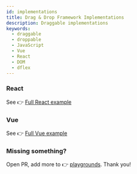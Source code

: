 ```yaml
---
id: implementations
title: Drag & Drop Framework Implementations
description: Draggable implementations
keywords:
  - draggable
  - droppable
  - JavaScript
  - Vue
  - React
  - DOM
  - dflex
---
```


### React

See 👉 [Full React example](https://github.com/jalal246/dflex/tree/master/packages/dnd/playgrounds/dflex-react-dnd)

### Vue

See 👉 [Full Vue example](https://github.com/jalal246/dflex/tree/master/packages/dnd/playgrounds/dflex-vue-dnd)

### Missing something?

Open PR, add more to 👉
[playgrounds](https://github.com/jalal246/dflex/tree/master/packages/dnd/playgrounds).
Thank you!
